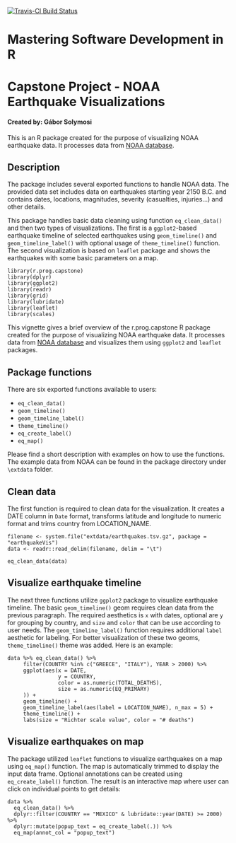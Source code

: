 [![Travis-CI Build Status](https://travis-ci.org/Solymi90/r.prog.capstone.svg?branch=master)](https://travis-ci.org/Solymi90/r.prog.capstone)

# Mastering Software Development in R 
# Capstone Project - NOAA Earthquake Visualizations
#### Created by: Gábor Solymosi   

This is an R package created for the purpose of visualizing NOAA earthquake data. It processes data from [NOAA database](https://www.ngdc.noaa.gov/nndc/struts/form?t=101650&s=1&d=1). 

## Description

The package includes several exported functions to handle NOAA data. The provided data set includes data on earthquakes starting year 2150 B.C. and contains dates, locations, magnitudes, severity (casualties, injuries...) and other details. 

This package handles basic data cleaning using function `eq_clean_data()` and then two types of visualizations. The first is a `ggplot2`-based earthquake timeline of selected earthquakes using `geom_timeline()` and `geom_timeline_label()` with optional usage of `theme_timeline()` function. The second visualization is based on `leaflet` package and shows the earthquakes with some basic parameters on a map.

```{r, echo = FALSE, include = FALSE}
library(r.prog.capstone)
library(dplyr)
library(ggplot2)
library(readr)
library(grid)
library(lubridate)
library(leaflet)
library(scales)
```

This vignette gives a brief overview of the r.prog.capstone R package created for the purpose of visualizing NOAA earthquake data. It processes data from [NOAA database](https://www.ngdc.noaa.gov/nndc/struts/form?t=101650&s=1&d=1) and visualizes them using `ggplot2` and `leaflet` packages. 

## Package functions

There are six exported functions available to users:

- `eq_clean_data()`
- `geom_timeline()`
- `geom_timeline_label()`
- `theme_timeline()`
- `eq_create_label()`
- `eq_map()`

Please find a short description with examples on how to use the functions. The example data from NOAA can be found in the package directory under `\extdata` folder.

## Clean data

The first function is required to clean data for the visualization. It creates a DATE column in `Date` format, transforms latitude and longitude to numeric format and trims country from LOCATION_NAME.

```{r eq_read_example, message = FALSE}
filename <- system.file("extdata/earthquakes.tsv.gz", package = "earthquakeVis")
data <- readr::read_delim(filename, delim = "\t")

eq_clean_data(data)
```

## Visualize earthquake timeline

The next three functions utilize `ggplot2` package to visualize earthquake timeline. The basic `geom_timeline()` geom requires clean data from the previous paragraph. The required aesthetics is `x` with dates, optional are `y` for grouping by country, and `size` and `color` that can be use according to user needs. The `geom_timeline_label()` function requires additional `label` aesthetic for labeling. For better visualization of these two geoms, `theme_timeline()` theme was added. Here is an example:

```{r eq_timeline_example, fig.width = 7, fig.height = 4}
data %>% eq_clean_data() %>%
     filter(COUNTRY %in% c("GREECE", "ITALY"), YEAR > 2000) %>%
     ggplot(aes(x = DATE,
                y = COUNTRY,
                color = as.numeric(TOTAL_DEATHS),
                size = as.numeric(EQ_PRIMARY)
     )) +
     geom_timeline() +
     geom_timeline_label(aes(label = LOCATION_NAME), n_max = 5) +
     theme_timeline() +
     labs(size = "Richter scale value", color = "# deaths")
```

## Visualize earthquakes on map

The package utilized `leaflet` functions to visualize earthquakes on a map using `eq_map()` function. The map is automatically trimmed to display the input data frame. Optional annotations can be created using `eq_create_label()` function. The result is an interactive map where user can click on individual points to get details:

```{r eq_map_example, fig.width = 7, fig.height = 4}
data %>% 
  eq_clean_data() %>% 
  dplyr::filter(COUNTRY == "MEXICO" & lubridate::year(DATE) >= 2000) %>% 
  dplyr::mutate(popup_text = eq_create_label(.)) %>% 
  eq_map(annot_col = "popup_text")
```
